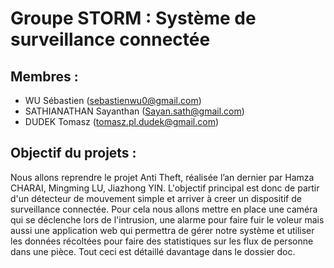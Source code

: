 # Groupe STORM : Système de surveillance connectée 

## Membres :
* WU Sébastien (sebastienwu0@gmail.com)
* SATHIANATHAN Sayanthan (Sayan.sath@gmail.com)
* DUDEK Tomasz (tomasz.pl.dudek@gmail.com)

## Objectif du projets :
Nous allons reprendre le projet Anti Theft, réalisée l’an dernier par Hamza CHARAI, Mingming LU, Jiazhong YIN. L'objectif principal est donc de partir d'un détecteur de mouvement simple et arriver à creer un dispositif de surveillance connectée. Pour cela nous allons mettre en place une caméra qui se déclenche lors de l'intrusion, une alarme pour faire fuir le voleur mais aussi une application web qui permettra de gérer notre système et utiliser les données récoltées pour faire des statistiques sur les flux de personne dans une pièce. Tout ceci est détaillé davantage dans le dossier doc. 

